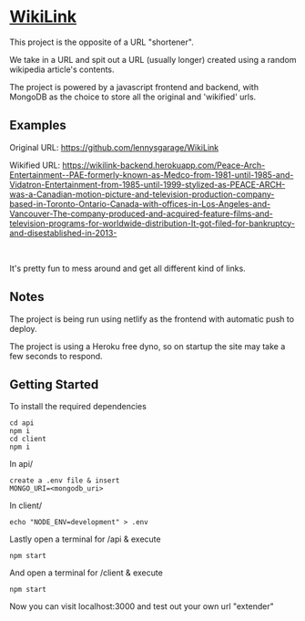 # [WikiLink](https://tender-shaw-eff2a3.netlify.app/)

This project is the opposite of a URL "shortener".

We take in a URL and spit out a URL (usually longer) created using a random wikipedia article's contents.

The project is powered by a javascript frontend and backend, with MongoDB as the choice to store all the original and 'wikified' urls.

## Examples

Original URL: https://github.com/lennysgarage/WikiLink

Wikified URL: https://wikilink-backend.herokuapp.com/Peace-Arch-Entertainment--PAE-formerly-known-as-Medco-from-1981-until-1985-and-Vidatron-Entertainment-from-1985-until-1999-stylized-as-PEACE-ARCH-was-a-Canadian-motion-picture-and-television-production-company-based-in-Toronto-Ontario-Canada-with-offices-in-Los-Angeles-and-Vancouver-The-company-produced-and-acquired-feature-films-and-television-programs-for-worldwide-distribution-It-got-filed-for-bankruptcy-and-disestablished-in-2013-

</br>

<!---
Original URL: https://wikifylink.me/

Wikified URL: https://wikilink-backend.herokuapp.com/Warham-may-refer-to-n-PlacesWarham-Herefordshire-England-Warham-Norfolk-EnglandPeopleJoe-Warham--English-rugby-league-footballer-coach-and-administrator-John-Warham--New-Zealand-ornithologist-William-Warham--1450-1532-Archbishop-of-Canterbury-William-Warham--Archdeacon-of-Canterbury-c-1480--1557-nephew-of-the-Archbishop-of-CanterburyCompaniesThornewill-and-Warham--an-English-engineering-company--1849-1929-
-->

It's pretty fun to mess around and get all different kind of links.

## Notes

The project is being run using netlify as the frontend with automatic push to deploy.

The project is using a Heroku free dyno, so on startup the site may take a few seconds to respond.

## Getting Started
To install the required dependencies
```
cd api
npm i 
cd client
npm i
```

In api/
```
create a .env file & insert
MONGO_URI=<mongodb_uri>
```
In client/
```
echo "NODE_ENV=development" > .env
```

Lastly open a terminal for /api & execute
```
npm start
```
And open a terminal for /client & execute
```
npm start
```
Now you can visit localhost:3000 and test out your own url "extender"
